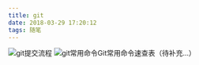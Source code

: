 ```yaml
---
title: git
date: 2018-03-29 17:20:12
tags: 随笔
---
```

![git提交流程](https://i.imgur.com/8yL7tB7.png)
![git常用命令](https://i.imgur.com/3BJ2Yhr.png)Git常用命令速查表（待补充...）